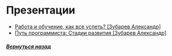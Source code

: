 # Презентации
- [Работа и обучение, как все успеть? [Зубарев Александр]](http://zualex.com/pres/work-and-learning/)
- [Путь программиста: Стадии развития [Зубарев Александр]](http://zualex.com/pres/web-way/)

##### [Вернуться назад](README.md)
